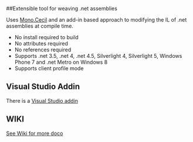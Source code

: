 ##Extensible tool for weaving .net assemblies

Uses [Mono.Cecil](http://www.mono-project.com/Cecil)  and an add-in based approach to modifying the IL of .net assemblies at compile time.

 * No install required to build
 * No attributes required
 * No references required
 * Supports .net 3.5, .net 4, .net 4.5, Silverlight 4, Silverlight 5, Windows Phone 7 and .net Metro on Windows 8 
 * Supports client profile mode 

## Visual Studio Addin

There is a  [Visual Studio addin](http://visualstudiogallery.msdn.microsoft.com/074a2a26-d034-46f1-8fe1-0da97265eb7a) 

## WIKI

[See Wiki for more doco](https://github.com/SimonCropp/Fody/wiki/)